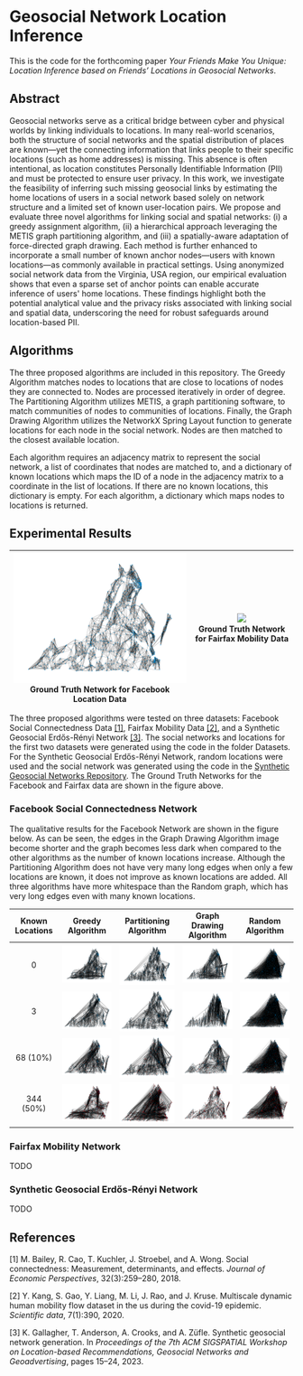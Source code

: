 # Geosocial Network Location Inference
This is the code for the forthcoming paper *Your Friends Make You Unique: Location Inference based on Friends’ Locations in Geosocial Networks*.

## Abstract
Geosocial networks serve as a critical bridge between cyber and physical worlds by linking individuals to locations. In many real-world scenarios, both the structure of social networks and the spatial distribution of places are known—yet the connecting information that links people to their specific locations (such as home addresses) is missing. This absence is often intentional, as location constitutes Personally Identifiable Information (PII) and must be protected to ensure user privacy. In this work, we investigate the feasibility of inferring such missing geosocial links by estimating the home locations of users in a social network based solely on network structure and a limited set of known user-location pairs.
We propose and evaluate three novel algorithms for linking social and spatial networks: (i) a greedy assignment algorithm, (ii) a hierarchical approach leveraging the METIS graph partitioning algorithm, and (iii) a spatially-aware adaptation of force-directed graph drawing. Each method is further enhanced to incorporate a small number of known anchor nodes—users with known locations—as commonly available in practical settings. Using anonymized social network data from the Virginia, USA region, our empirical evaluation shows that even a sparse set of anchor points can enable accurate inference of users' home locations. These findings highlight both the potential analytical value and the privacy risks associated with linking social and spatial data, underscoring the need for robust safeguards around location-based PII.

## Algorithms
The three proposed algorithms are included in this repository. The Greedy Algorithm matches nodes to locations that are close to locations of nodes they are connected to. Nodes are processed iteratively in order of degree. The Partitioning Algorithm utilizes METIS, a graph partitioning software, to match communities of nodes to communities of locations. Finally, the Graph Drawing Algorithm utilizes the NetworkX Spring Layout function to generate locations for each node in the social network. Nodes are then matched to the closest available location.

Each algorithm requires an adjacency matrix to represent the social network, a list of coordinates that nodes are matched to, and a dictionary of known locations which maps the ID of a node in the adjacency matrix to a coordinate in the list of locations. If there are no known locations, this dictionary is empty. For each algorithm, a dictionary which maps nodes to locations is returned.

## Experimental Results
|![](ExperimentalResults/FacebookImages/FacebookGroundTruth.png)<br>Ground Truth Network for Facebook Location Data|![](ExperimentalResults/FacebookImages/FairfaxGroundTruth.png)<br>Ground Truth Network for Fairfax Mobility Data|
|:-:|:-:|

The three proposed algorithms were tested on three datasets: Facebook Social Connectedness Data [[1]](#1), Fairfax Mobility Data [[2]](#2), and a Synthetic Geosocial Erdős-Rényi Network [[3]](#3). The social networks and locations for the first two datasets were generated using the code in the folder Datasets. For the Synthetic Geosocial Erdős-Rényi Network, random locations were used and the social network was generated using the code in the [Synthetic Geosocial Networks Repository](https://github.com/KetevanGallagher/Synthetic-Geosocial-Networks). The Ground Truth Networks for the Facebook and Fairfax data are shown in the figure above.

### Facebook Social Connectedness Network
The qualitative results for the Facebook Network are shown in the figure below. As can be seen, the edges in the Graph Drawing Algorithm image become shorter and the graph becomes less dark when compared to the other algorithms as the number of known locations increase. Although the Partitioning Algorithm does not have very many long edges when only a few locations are known, it does not improve as known locations are added. All three algorithms have more whitespace than the Random graph, which has very long edges even with many known locations.

| Known Locations | Greedy Algorithm | Partitioning Algorithm | Graph Drawing Algorithm | Random Algorithm |
|     :---:    |     :---:      |     :---:     |     :---:     |     :---:     |
| 0 | <img src="ExperimentalResults/FacebookImages/FacebookGreedyKnown0.png" width="250"/> | <img src="ExperimentalResults/FacebookImages/FacebookPartitioningKnown0.png" width="250"> | <img src="ExperimentalResults/FacebookImages/FacebookGraphDrawingKnown0.png" width="250"> | <img src="ExperimentalResults/FacebookImages/FacebookRandomKnown0.png" width="250"> |
| 3 | <img src="ExperimentalResults/FacebookImages/FacebookGreedyKnown3.png" width="250"/> | <img src="ExperimentalResults/FacebookImages/FacebookPartitioningKnown3.png" width="250"> | <img src="ExperimentalResults/FacebookImages/FacebookGraphDrawingKnown3.png" width="250"> | <img src="ExperimentalResults/FacebookImages/FacebookRandomKnown3.png" width="250"> |
| 68 \(10%\) | <img src="ExperimentalResults/FacebookImages/FacebookGreedyKnown68.png" width="250"/> | <img src="ExperimentalResults/FacebookImages/FacebookPartitioningKnown68.png" width="250"> | <img src="ExperimentalResults/FacebookImages/FacebookGraphDrawingKnown68.png" width="250"> | <img src="ExperimentalResults/FacebookImages/FacebookRandomKnown68.png" width="250"> |
| 344 \(50%\) | <img src="ExperimentalResults/FacebookImages/FacebookGreedyKnown344.png" width="250"/> | <img src="ExperimentalResults/FacebookImages/FacebookPartitioningKnown344.png" width="250"> | <img src="ExperimentalResults/FacebookImages/FacebookGraphDrawingKnown344.png" width="250"> | <img src="ExperimentalResults/FacebookImages/FacebookRandomKnown344.png" width="250"> |

### Fairfax Mobility Network
TODO

### Synthetic Geosocial Erdős-Rényi Network
TODO

## References
<a id="1">[1]</a> 
M. Bailey, R. Cao, T. Kuchler, J. Stroebel, and A. Wong. Social connectedness: Measurement, determinants, and effects. *Journal of Economic Perspectives*, 32(3):259–280, 2018.

<a id="2">[2]</a> 
Y. Kang, S. Gao, Y. Liang, M. Li, J. Rao, and J. Kruse. Multiscale dynamic human mobility flow dataset in the us during the covid-19 epidemic. *Scientific data*, 7(1):390, 2020.

<a id="3">[3]</a> 
K. Gallagher, T. Anderson, A. Crooks, and A. Züfle. Synthetic geosocial network generation. In *Proceedings of the 7th ACM SIGSPATIAL Workshop on Location-based Recommendations, Geosocial Networks and Geoadvertising*, pages 15–24, 2023.
